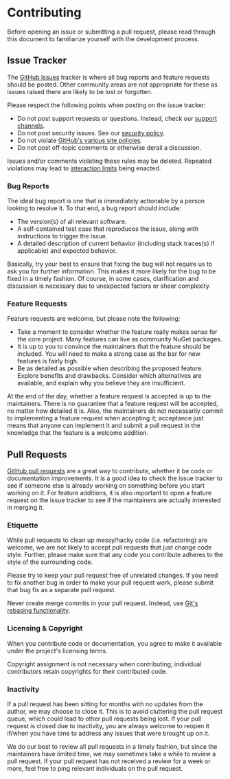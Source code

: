 # Contributing

Before opening an issue or submitting a pull request, please read through this
document to familiarize yourself with the development process.

## Issue Tracker

The [GitHub Issues](https://docs.github.com/en/issues) tracker is where all bug
reports and feature requests should be posted. Other community areas are not
appropriate for these as issues raised there are likely to be lost or forgotten.

Please respect the following points when posting on the issue tracker:

* Do not post support requests or questions. Instead, check our
  [support channels](SUPPORT.md).
* Do not post security issues. See our [security policy](SECURITY.md).
* Do not violate
  [GitHub's various site policies](https://docs.github.com/en/github/site-policy).
* Do not post off-topic comments or otherwise derail a discussion.

Issues and/or comments violating these rules may be deleted. Repeated violations
may lead to
[interaction limits](https://docs.github.com/en/communities/moderating-comments-and-conversations/limiting-interactions-in-your-repository)
being enacted.

### Bug Reports

The ideal bug report is one that is immediately actionable by a person looking
to resolve it. To that end, a bug report should include:

* The version(s) of all relevant software.
* A self-contained test case that reproduces the issue, along with instructions
  to trigger the issue.
* A detailed description of current behavior (including stack traces(s) if
  applicable) and expected behavior.

Basically, try your best to ensure that fixing the bug will not require us to
ask you for further information. This makes it more likely for the bug to be
fixed in a timely fashion. Of course, in some cases, clarification and
discussion is necessary due to unexpected factors or sheer complexity.

### Feature Requests

Feature requests are welcome, but please note the following:

* Take a moment to consider whether the feature really makes sense for the core
  project. Many features can live as community NuGet packages.
* It is up to you to convince the maintainers that the feature should be
  included. You will need to make a strong case as the bar for new features is
  fairly high.
* Be as detailed as possible when describing the proposed feature. Explore
  benefits and drawbacks. Consider which alternatives are available, and explain
  why you believe they are insufficient.

At the end of the day, whether a feature request is accepted is up to the
maintainers. There is no guarantee that a feature request will be accepted, no
matter how detailed it is. Also, the maintainers do not necessarily commit to
implementing a feature request when accepting it; acceptance just means that
anyone can implement it and submit a pull request in the knowledge that the
feature is a welcome addition.

## Pull Requests

[GitHub pull requests](https://docs.github.com/en/pull-requests) are a great way
to contribute, whether it be code or documentation improvements. It is a good
idea to check the issue tracker to see if someone else is already working on
something before you start working on it. For feature additions, it is also
important to open a feature request on the issue tracker to see if the
maintainers are actually interested in merging it.

### Etiquette

While pull requests to clean up messy/hacky code (i.e. refactoring) are welcome,
we are not likely to accept pull requests that just change code style. Further,
please make sure that any code you contribute adheres to the style of the
surrounding code.

Please try to keep your pull request free of unrelated changes. If you need to
fix another bug in order to make your pull request work, please submit that bug
fix as a separate pull request.

Never create merge commits in your pull request. Instead, use
[Git's rebasing functionality](https://docs.github.com/en/get-started/using-git/about-git-rebase).

### Licensing & Copyright

When you contribute code or documentation, you agree to make it available under
the project's licensing terms.

Copyright assignment is not necessary when contributing; individual contributors
retain copyrights for their contributed code.

### Inactivity

If a pull request has been sitting for months with no updates from the author,
we may choose to close it. This is to avoid cluttering the pull request queue,
which could lead to other pull requests being lost. If your pull request is
closed due to inactivity, you are always welcome to reopen it if/when you have
time to address any issues that were brought up on it.

We do our best to review all pull requests in a timely fashion, but since the
maintainers have limited time, we may sometimes take a while to review a pull
request. If your pull request has not received a review for a week or more, feel
free to ping relevant individuals on the pull request.
